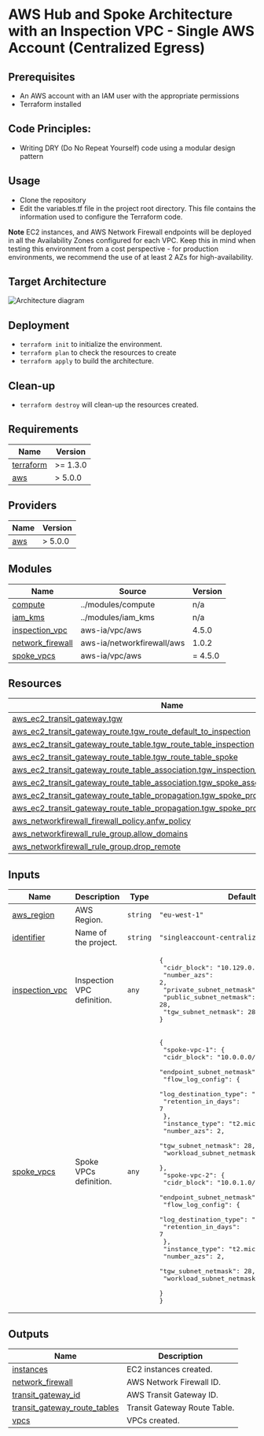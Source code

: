 <!-- BEGIN_TF_DOCS -->
# AWS Hub and Spoke Architecture with an Inspection VPC - Single AWS Account (Centralized Egress)

## Prerequisites
* An AWS account with an IAM user with the appropriate permissions
* Terraform installed

## Code Principles:
* Writing DRY (Do No Repeat Yourself) code using a modular design pattern

## Usage
* Clone the repository
* Edit the variables.tf file in the project root directory. This file contains the information used to configure the Terraform code.

**Note** EC2 instances, and AWS Network Firewall endpoints will be deployed in all the Availability Zones configured for each VPC. Keep this in mind when testing this environment from a cost perspective - for production environments, we recommend the use of at least 2 AZs for high-availability.

## Target Architecture

![Architecture diagram](../../images/single\_account\_centralizedegress.png)

## Deployment

* `terraform init` to initialize the environment.
* `terraform plan` to check the resources to create
* `terraform apply` to build the architecture.

## Clean-up

* `terraform destroy` will clean-up the resources created.

## Requirements

| Name | Version |
|------|---------|
| <a name="requirement_terraform"></a> [terraform](#requirement\_terraform) | >= 1.3.0 |
| <a name="requirement_aws"></a> [aws](#requirement\_aws) | > 5.0.0 |

## Providers

| Name | Version |
|------|---------|
| <a name="provider_aws"></a> [aws](#provider\_aws) | > 5.0.0 |

## Modules

| Name | Source | Version |
|------|--------|---------|
| <a name="module_compute"></a> [compute](#module\_compute) | ../modules/compute | n/a |
| <a name="module_iam_kms"></a> [iam\_kms](#module\_iam\_kms) | ../modules/iam_kms | n/a |
| <a name="module_inspection_vpc"></a> [inspection\_vpc](#module\_inspection\_vpc) | aws-ia/vpc/aws | 4.5.0 |
| <a name="module_network_firewall"></a> [network\_firewall](#module\_network\_firewall) | aws-ia/networkfirewall/aws | 1.0.2 |
| <a name="module_spoke_vpcs"></a> [spoke\_vpcs](#module\_spoke\_vpcs) | aws-ia/vpc/aws | = 4.5.0 |

## Resources

| Name | Type |
|------|------|
| [aws_ec2_transit_gateway.tgw](https://registry.terraform.io/providers/hashicorp/aws/latest/docs/resources/ec2_transit_gateway) | resource |
| [aws_ec2_transit_gateway_route.tgw_route_default_to_inspection](https://registry.terraform.io/providers/hashicorp/aws/latest/docs/resources/ec2_transit_gateway_route) | resource |
| [aws_ec2_transit_gateway_route_table.tgw_route_table_inspection](https://registry.terraform.io/providers/hashicorp/aws/latest/docs/resources/ec2_transit_gateway_route_table) | resource |
| [aws_ec2_transit_gateway_route_table.tgw_route_table_spoke](https://registry.terraform.io/providers/hashicorp/aws/latest/docs/resources/ec2_transit_gateway_route_table) | resource |
| [aws_ec2_transit_gateway_route_table_association.tgw_inspection_association](https://registry.terraform.io/providers/hashicorp/aws/latest/docs/resources/ec2_transit_gateway_route_table_association) | resource |
| [aws_ec2_transit_gateway_route_table_association.tgw_spoke_association](https://registry.terraform.io/providers/hashicorp/aws/latest/docs/resources/ec2_transit_gateway_route_table_association) | resource |
| [aws_ec2_transit_gateway_route_table_propagation.tgw_spoke_propagation](https://registry.terraform.io/providers/hashicorp/aws/latest/docs/resources/ec2_transit_gateway_route_table_propagation) | resource |
| [aws_ec2_transit_gateway_route_table_propagation.tgw_spoke_propagation_inspection](https://registry.terraform.io/providers/hashicorp/aws/latest/docs/resources/ec2_transit_gateway_route_table_propagation) | resource |
| [aws_networkfirewall_firewall_policy.anfw_policy](https://registry.terraform.io/providers/hashicorp/aws/latest/docs/resources/networkfirewall_firewall_policy) | resource |
| [aws_networkfirewall_rule_group.allow_domains](https://registry.terraform.io/providers/hashicorp/aws/latest/docs/resources/networkfirewall_rule_group) | resource |
| [aws_networkfirewall_rule_group.drop_remote](https://registry.terraform.io/providers/hashicorp/aws/latest/docs/resources/networkfirewall_rule_group) | resource |

## Inputs

| Name | Description | Type | Default | Required |
|------|-------------|------|---------|:--------:|
| <a name="input_aws_region"></a> [aws\_region](#input\_aws\_region) | AWS Region. | `string` | `"eu-west-1"` | no |
| <a name="input_identifier"></a> [identifier](#input\_identifier) | Name of the project. | `string` | `"singleaccount-centralizedegress"` | no |
| <a name="input_inspection_vpc"></a> [inspection\_vpc](#input\_inspection\_vpc) | Inspection VPC definition. | `any` | <pre>{<br/>  "cidr_block": "10.129.0.0/24",<br/>  "number_azs": 2,<br/>  "private_subnet_netmask": 28,<br/>  "public_subnet_netmask": 28,<br/>  "tgw_subnet_netmask": 28<br/>}</pre> | no |
| <a name="input_spoke_vpcs"></a> [spoke\_vpcs](#input\_spoke\_vpcs) | Spoke VPCs definition. | `any` | <pre>{<br/>  "spoke-vpc-1": {<br/>    "cidr_block": "10.0.0.0/24",<br/>    "endpoint_subnet_netmask": 28,<br/>    "flow_log_config": {<br/>      "log_destination_type": "cloud-watch-logs",<br/>      "retention_in_days": 7<br/>    },<br/>    "instance_type": "t2.micro",<br/>    "number_azs": 2,<br/>    "tgw_subnet_netmask": 28,<br/>    "workload_subnet_netmask": 28<br/>  },<br/>  "spoke-vpc-2": {<br/>    "cidr_block": "10.0.1.0/24",<br/>    "endpoint_subnet_netmask": 28,<br/>    "flow_log_config": {<br/>      "log_destination_type": "cloud-watch-logs",<br/>      "retention_in_days": 7<br/>    },<br/>    "instance_type": "t2.micro",<br/>    "number_azs": 2,<br/>    "tgw_subnet_netmask": 28,<br/>    "workload_subnet_netmask": 28<br/>  }<br/>}</pre> | no |

## Outputs

| Name | Description |
|------|-------------|
| <a name="output_instances"></a> [instances](#output\_instances) | EC2 instances created. |
| <a name="output_network_firewall"></a> [network\_firewall](#output\_network\_firewall) | AWS Network Firewall ID. |
| <a name="output_transit_gateway_id"></a> [transit\_gateway\_id](#output\_transit\_gateway\_id) | AWS Transit Gateway ID. |
| <a name="output_transit_gateway_route_tables"></a> [transit\_gateway\_route\_tables](#output\_transit\_gateway\_route\_tables) | Transit Gateway Route Table. |
| <a name="output_vpcs"></a> [vpcs](#output\_vpcs) | VPCs created. |
<!-- END_TF_DOCS -->
